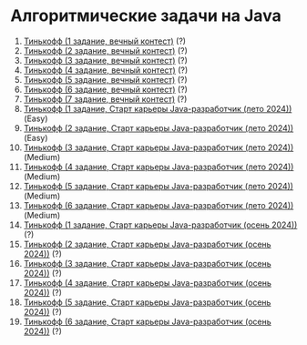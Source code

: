 <h1 class="title">Алгоритмические задачи на Java</h1>
<ol>
    <li><a href="https://github.com/Oleg-Toropov/tinkoff_algorithms_training/tree/main/src/Tinkoff_1" target="_blank">Тинькофф (1 задание, вечный контест)</a> (?)</li>
    <li><a href="https://github.com/Oleg-Toropov/tinkoff_algorithms_training/tree/main/src/Tinkoff_2" target="_blank">Тинькофф (2 задание, вечный контест)</a> (?)</li>
    <li><a href="https://github.com/Oleg-Toropov/tinkoff_algorithms_training/tree/main/src/Tinkoff_3" target="_blank">Тинькофф (3 задание, вечный контест)</a> (?)</li>
    <li><a href="https://github.com/Oleg-Toropov/tinkoff_algorithms_training/tree/main/src/Tinkoff_4" target="_blank">Тинькофф (4 задание, вечный контест)</a> (?)</li>
    <li><a href="https://github.com/Oleg-Toropov/tinkoff_algorithms_training/tree/main/src/Tinkoff_5" target="_blank">Тинькофф (5 задание, вечный контест)</a> (?)</li>
    <li><a href="https://github.com/Oleg-Toropov/tinkoff_algorithms_training/tree/main/src/Tinkoff_6" target="_blank">Тинькофф (6 задание, вечный контест)</a> (?)</li>
    <li><a href="https://github.com/Oleg-Toropov/tinkoff_algorithms_training/tree/main/src/Tinkoff_7" target="_blank">Тинькофф (7 задание, вечный контест)</a> (?)</li>
    <li><a href="https://github.com/Oleg-Toropov/tinkoff_algorithms_training/tree/main/src/Tinkoff_1_summer_2024" target="_blank">Тинькофф (1 задание, Старт карьеры Java-разработчик (лето 2024))</a> (Easy)</li>
    <li><a href="https://github.com/Oleg-Toropov/tinkoff_algorithms_training/tree/main/src/Tinkoff_2_summer_2024" target="_blank">Тинькофф (2 задание, Старт карьеры Java-разработчик (лето 2024))</a> (Easy)</li>
    <li><a href="https://github.com/Oleg-Toropov/tinkoff_algorithms_training/tree/main/src/Tinkoff_3_summer_2024" target="_blank">Тинькофф (3 задание, Старт карьеры Java-разработчик (лето 2024))</a> (Medium)</li>
    <li><a href="https://github.com/Oleg-Toropov/tinkoff_algorithms_training/tree/main/src/Tinkoff_4_summer_2024" target="_blank">Тинькофф (4 задание, Старт карьеры Java-разработчик (лето 2024))</a> (Medium)</li>
    <li><a href="https://github.com/Oleg-Toropov/tinkoff_algorithms_training/tree/main/src/Tinkoff_5_summer_2024" target="_blank">Тинькофф (5 задание, Старт карьеры Java-разработчик (лето 2024))</a> (Medium)</li>
    <li><a href="https://github.com/Oleg-Toropov/tinkoff_algorithms_training/tree/main/src/Tinkoff_6_summer_2024" target="_blank">Тинькофф (6 задание, Старт карьеры Java-разработчик (лето 2024))</a> (Medium)</li>
    <li><a href="https://github.com/Oleg-Toropov/tinkoff_algorithms_training/tree/main/src/Tinkoff_1_autumn_2024" target="_blank">Тинькофф (1 задание, Старт карьеры Java-разработчик (осень 2024))</a> (?)</li>
    <li><a href="https://github.com/Oleg-Toropov/tinkoff_algorithms_training/tree/main/src/Tinkoff_2_autumn_2024" target="_blank">Тинькофф (2 задание, Старт карьеры Java-разработчик (осень 2024))</a> (?)</li>
    <li><a href="https://github.com/Oleg-Toropov/tinkoff_algorithms_training/tree/main/src/Tinkoff_3_autumn_2024" target="_blank">Тинькофф (3 задание, Старт карьеры Java-разработчик (осень 2024))</a> (?)</li>
    <li><a href="https://github.com/Oleg-Toropov/tinkoff_algorithms_training/tree/main/src/Tinkoff_4_autumn_2024" target="_blank">Тинькофф (4 задание, Старт карьеры Java-разработчик (осень 2024))</a> (?)</li>
    <li><a href="https://github.com/Oleg-Toropov/tinkoff_algorithms_training/tree/main/src/Tinkoff_5_autumn_2024" target="_blank">Тинькофф (5 задание, Старт карьеры Java-разработчик (осень 2024))</a> (?)</li>
    <li><a href="https://github.com/Oleg-Toropov/tinkoff_algorithms_training/tree/main/src/Tinkoff_6_autumn_2024" target="_blank">Тинькофф (6 задание, Старт карьеры Java-разработчик (осень 2024))</a> (?)</li>
</ol>
